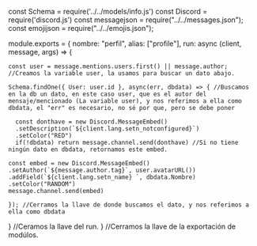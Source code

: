 const Schema = require('../../models/info.js')
const Discord = require('discord.js')
const messagejson = require("../../messages.json");
const emojijson = require("../../emojis.json");

module.exports = {
  nombre: "perfil",
  alias: ["profile"],
  run: async (client, message, args) => { 

    const user = message.mentions.users.first() || message.author; //Creamos la variable user, la usamos para buscar un dato abajo.

    Schema.findOne({ User: user.id }, async(err, dbdata) => { //Buscamos en la db un dato, en este caso user, que es el autor del mensaje/mencionado (La variable user), y nos referimos a ella como dbdata, el "err" es necesario, no sé por que, pero se debe poner

      const donthave = new Discord.MessageEmbed()
      .setDescription(`${client.lang.setn_notconfigured}`)
      .setColor("RED")
      if(!dbdata) return message.channel.send(donthave) //Si no tiene ningún dato en dbdata, retornamos este embed.

    const embed = new Discord.MessageEmbed()
    .setAuthor(`${message.author.tag}`, user.avatarURL())
    .addField(`${client.lang.setn_name} `, dbdata.Nombre)
    .setColor("RANDOM")
    message.channel.send(embed)

    }); //Cerramos la llave de donde buscamos el dato, y nos referimos a ella como dbdata

  } //Ceramos la llave del run.
} //Cerramos la llave de la exportación de modúlos.
